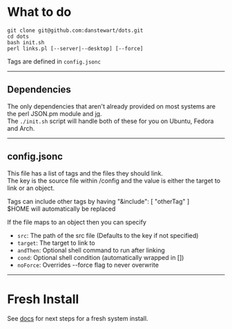 # What to do
```
git clone git@github.com:danstewart/dots.git
cd dots
bash init.sh
perl links.pl [--server|--desktop] [--force]
```

Tags are defined in `config.jsonc`

---

## Dependencies
The only dependencies that aren't already provided on most systems are the perl JSON.pm module and [jq](https://stedolan.github.io/jq/download/).  
The `./init.sh` script will handle both of these for you on Ubuntu, Fedora and Arch.  

---

## config.jsonc

This file has a list of tags and the files they should link.  
The key is the source file within /config and the value is either the target to link or an object.  

Tags can include other tags by having "&include": [ "otherTag" ]  
$HOME will automatically be replaced  

If the file maps to an object then you can specify  
- `src`: The path of the src file (Defaults to the key if not specified)
- `target`: The target to link to
- `andThen`: Optional shell command to run after linking
- `cond`: Optional shell condition (automatically wrapped in [])
- `noForce`: Overrides --force flag to never overwrite

---

# Fresh Install

See [docs](https://github.com/danstewart/dots/tree/main/docs) for next steps for a fresh system install.
